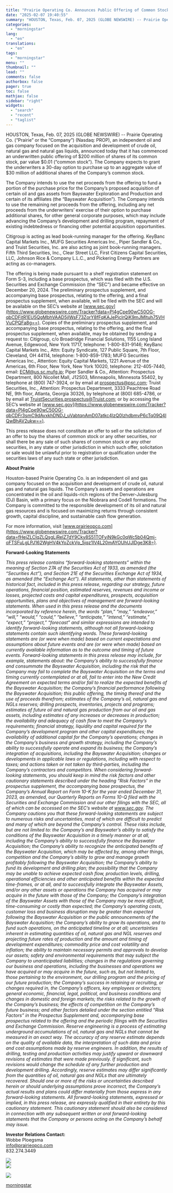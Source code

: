 ```yaml
---
title: "Prairie Operating Co. Announces Public Offering of Common Stock"
date: "2025-02-07 19:40:55"
summary: "HOUSTON, Texas, Feb. 07, 2025 (GLOBE NEWSWIRE) -- Prairie Operating Co. (“Prairie” or the “Company”) (Nasdaq: PROP), an independent oil and gas company focused on the acquisition and development of crude oil, natural gas and natural gas liquids, announced today that it has commenced an underwritten public offering of $200..."
categories:
  - "morningstar"
lang:
  - "en"
translations:
  - "en"
tags:
  - "morningstar"
menu: ""
thumbnail: ""
lead: ""
comments: false
authorbox: false
pager: true
toc: false
mathjax: false
sidebar: "right"
widgets:
  - "search"
  - "recent"
  - "taglist"
---
```


HOUSTON, Texas, Feb. 07, 2025 (GLOBE NEWSWIRE) -- Prairie Operating Co. (“Prairie” or the “Company”) (Nasdaq: PROP), an independent oil and gas company focused on the acquisition and development of crude oil, natural gas and natural gas liquids, announced today that it has commenced an underwritten public offering of $200 million of shares of its common stock, par value $0.01 (“common stock”). The Company expects to grant the underwriters a 30-day option to purchase up to an aggregate value of $30 million of additional shares of the Company’s common stock.

The Company intends to use the net proceeds from the offering to fund a portion of the purchase price for the Company’s proposed acquisition of certain oil and gas assets from Bayswater Exploration and Production and certain of its affiliates (the “Bayswater Acquisition”). The Company intends to use the remaining net proceeds from the offering, including any net proceeds from the underwriters’ exercise of their option to purchase additional shares, for other general corporate purposes, which may include advancing the Company’s development and drilling program, repayment of existing indebtedness or financing other potential acquisition opportunities.

Citigroup is acting as lead book-running manager for the offering. KeyBanc Capital Markets Inc., MUFG Securities Americas Inc., Piper Sandler & Co., and Truist Securities, Inc. are also acting as joint book-running managers. Fifth Third Securities, Inc., Clear Street LLC, First Citizens Capital Securities, LLC, Johnson Rice & Company L.L.C., and Pickering Energy Partners are acting as co-managers.

The offering is being made pursuant to a shelf registration statement on Form S-3, including a base prospectus, which was filed with the U.S. Securities and Exchange Commission (the “SEC”) and became effective on December 20, 2024. The preliminary prospectus supplement, and accompanying base prospectus, relating to the offering, and a final prospectus supplement, when available, will be filed with the SEC and will be available on the SEC’s website at [www.sec.gov](https://www.globenewswire.com/Tracker?data=Pl4gCpe90wC50OG-qbCDFjtR1EU5QgMbhVAAD5jlWsF73ZorY8fFqKAJePjclrQiK9mJMltuh75VHVuCPQFa8g==). Copies of the preliminary prospectus supplement, and accompanying base prospectus, relating to the offering, and the final prospectus supplement, when available, may be obtained by sending a request to: Citigroup, c/o Broadridge Financial Solutions, 1155 Long Island Avenue, Edgewood, New York 11717, telephone: 1-800-831-9146; KeyBanc Capital Markets Inc., Attn: Equity Syndicate, 127 Public Square, 7th Floor, Cleveland, OH 44114, telephone: 1-800-859-1783; MUFG Securities Americas Inc., Attention: Equity Capital Markets, 1221 Avenue of the Americas, 6th Floor, New York, New York 10020, telephone: 212-405-7440, email: ECM@us.sc.mufg.jp; Piper Sandler & Co., Attention: Prospectus Department, 800 Nicollet Mall, J12S03, Minneapolis, Minnesota 55402, by telephone at (800) 747-3924, or by email at prospectus@psc.com; Truist Securities, Inc., Attention: Prospectus Department, 3333 Peachtree Road NE, 9th floor, Atlanta, Georgia 30326, by telephone at (800) 685-4786, or by email at TruistSecurities.prospectus@Truist.com; or by accessing the SEC’s website at [www.sec.gov](https://www.globenewswire.com/Tracker?data=Pl4gCpe90wC50OG-qbCDFr3smC9dAvxkhDNDJ_uVabtqnAmD07atkc4lzQ0lzhdbmvP6cTq09Q4IQwBhAV2ukw==).

This press release does not constitute an offer to sell or the solicitation of an offer to buy the shares of common stock or any other securities, nor shall there be any sale of such shares of common stock or any other securities, in any state or other jurisdiction in which such offer, solicitation or sale would be unlawful prior to registration or qualification under the securities laws of any such state or other jurisdiction.

**About Prairie**

Houston-based Prairie Operating Co. is an independent oil and gas company focused on the acquisition and development of crude oil, natural gas and natural gas liquids. The Company’s assets and operations are concentrated in the oil and liquids-rich regions of the Denver-Julesburg (DJ) Basin, with a primary focus on the Niobrara and Codell formations. The Company is committed to the responsible development of its oil and natural gas resources and is focused on maximizing returns through consistent growth, capital discipline, and sustainable cash flow generation.

For more information, visit [www.prairieopco.com](https://www.globenewswire.com/Tracker?data=fHejZLCIqZLQsgLjReIZ7dY9Cky8S51TOFyiN9kGc0qWc5b04Qmj-oFTSFuLgLPJ162WgHV4kYoZckVp_5jqz1IV4L20mAYOUhUJlDge3K8=).

**Forward-Looking Statements** 

*This press release* *contains “forward-looking statements” within the meaning of Section 27A of the Securities Act of 1933, as amended (the “Securities Act”), and Section 21E of the Securities Exchange Act of 1934, as amended (the “Exchange Act”). All statements, other than statements of historical fact, included in this press release, regarding our strategy, future operations, financial position, estimated reserves, revenues and income or losses, projected costs and capital expenditures, prospects, acquisition opportunities, plans and objectives of management are forward-looking statements. When used in this press release and the documents incorporated by reference herein, the words “plan,” “may,” “endeavor,” “will,” “would,” “could,” “believe,” “anticipate,” “intend,” “estimate,” “expect,” “project,” “forecast” and similar expressions are intended to identify forward-looking statements, although not all forward-looking statements contain such identifying words. These forward-looking statements are (or were when made) based on current expectations and assumptions about future events and are (or were when made) based on currently available information as to the outcome and timing of future events. Forward-looking statements in this press release may include, for example, statements about: the Company’s ability to successfully finance and consummate the Bayswater Acquisition, including the risk that the Company may fail to complete the Bayswater Acquisition on the terms and timing currently contemplated or at all, fail to enter into the New Credit Agreement on expected terms and/or fail to realize the expected benefits of the Bayswater Acquisition; the Company’s financial performance following the Bayswater Acquisition; this public offering, the timing thereof and the use of proceeds therefrom; estimates of the Company’s oil, natural gas and NGLs reserves; drilling prospects, inventories, projects and programs; estimates of future oil and natural gas production from our oil and gas assets, including estimates of any increases or decreases in production; the availability and adequacy of cash flow to meet the Company’s requirements; financial strategy, liquidity and capital required for the Company’s development program and other capital expenditures; the availability of additional capital for the Company’s operations; changes in the Company’s business and growth strategy, including the Company’s ability to successfully operate and expand its business; the Company’s integration of acquisitions, including the Bayswater Acquisition; changes or developments in applicable laws or regulations, including with respect to taxes; and actions taken or not taken by third-parties, including the Company’s contractors and competitors. When considering forward-looking statements, you should keep in mind the risk factors and other cautionary statements described under the heading “Risk Factors” in the prospectus supplement, the accompanying base prospectus, the Company’s Annual Report on Form 10-K for the year ended December 31, 2023, as amended, our Quarterly Reports on Forms 10-Q filed with the Securities and Exchange Commission and our other filings with the SEC, all of which can be accessed on the SEC’s website at www.sec.gov. The Company cautions you that these forward-looking statements are subject to numerous risks and uncertainties, most of which are difficult to predict and many of which are beyond the Company’s control. These risks include, but are not limited to: the Company’s and Bayswater’s ability to satisfy the conditions of the Bayswater Acquisition in a timely manner or at all, including the Company’s ability to successfully finance the Bayswater Acquisition; the Company’s ability to recognize the anticipated benefits of the Bayswater Acquisition, which may be affected by, among other things, competition and the Company’s ability to grow and manage growth profitably following the Bayswater Acquisition; the Company’s ability to fund its development and drilling plan; the possibility that the Company may be unable to achieve expected cash flow, production levels, drilling, operational efficiencies and other anticipated benefits within the expected time-frames, or at all, and to successfully integrate the Bayswater Assets, and/or any other assets or operations the Company has acquired or may acquire in the future with those of the Company; the Company’s integration of the Bayswater Assets with those of the Company may be more difficult, time-consuming or costly than expected; the Company’s operating costs, customer loss and business disruption may be greater than expected following the Bayswater Acquisition or the public announcements of the Bayswater Acquisition; the Company’s ability to grow its operations, and to fund such operations, on the anticipated timeline or at all; uncertainties inherent in estimating quantities of oil, natural gas and NGL reserves and projecting future rates of production and the amount and timing of development expenditures; commodity price and cost volatility and inflation; the ability to maintain necessary permits and approvals to develop our assets; safety and environmental requirements that may subject the Company to unanticipated liabilities; changes in the regulations governing our business and operations, including the businesses and operations we have acquired or may acquire in the future, such as, but not limited to, those pertaining to the environment, our drilling program and the pricing of our future production; the Company’s success in retaining or recruiting, or changes required in, the Company’s officers, key employees or directors; general economic, financial, legal, political, and business conditions and changes in domestic and foreign markets; the risks related to the growth of the Company’s business; the effects of competition on the Company’s future business; and other factors detailed under the section entitled “Risk Factors” in the Prospectus Supplement and, accompanying base prospectus related to the offering and the periodic filings with the Securities and Exchange Commission. Reserve engineering is a process of estimating underground accumulations of oil, natural gas and NGLs that cannot be measured in an exact way. The accuracy of any reserve estimate depends on the quality of available data, the interpretation of such data and price and cost assumptions made by reserve engineers. In addition, the results of drilling, testing and production activities may justify upward or downward revisions of estimates that were made previously. If significant, such revisions would change the schedule of any further production and development drilling. Accordingly, reserve estimates may differ significantly from the quantities of oil, natural gas and NGLs that are ultimately recovered. Should one or more of the risks or uncertainties described herein or should underlying assumptions prove incorrect, the Company’s actual results and plans could differ materially from those express in any forward-looking statements. All forward-looking statements, expressed or implied, in this press release, are expressly qualified in their entirety by this cautionary statement. This cautionary statement should also be considered in connection with any subsequent written or oral forward-looking statements that the Company or persons acting on the Company’s behalf may issue.*

**Investor Relations Contact:**  
Wobbe Ploegsma  
[info@prairieopco.com](https://www.globenewswire.com/Tracker?data=58nZ2rPEYOipqnEWQQeNRcCeJv6AtY2DSIFUvOhJPaFi7o6DPOgSDaHAulSM-QBDHwb20AHhimTaoPN4ufUdGn-VHmTdzr3gz213OppETIM=)  
832.274.3449

  


 ![](https://www.globenewswire.com/newsroom/ti?nf=OTM1NDc3MSM2NzQwNjU4IzUwMDExNzc3Nw==)   
 ![](https://ml.globenewswire.com/media/ZjhiNGZmNGEtYTBmMi00Y2YxLTg1MGMtMTBkMWE5YjRkMDNmLTUwMDExNzc3Nw==/tiny/Prairie-Operating-Co-.png)

 [![](https://ml.globenewswire.com/media/efa742d4-eca4-4971-8ec9-64770539e15d/small/logo-jpg.jpg)](https://www.globenewswire.com/NewsRoom/AttachmentNg/efa742d4-eca4-4971-8ec9-64770539e15d)

[morningstar](https://www.morningstar.com/news/globe-newswire/9354771/prairie-operating-co-announces-public-offering-of-common-stock)
